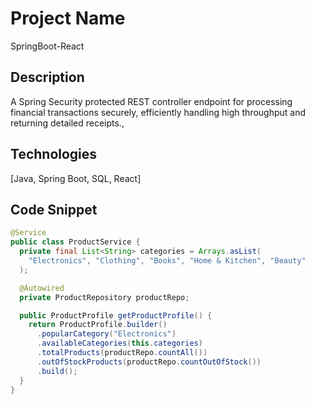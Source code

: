 # Project Name
SpringBoot-React

## Description
A Spring Security protected REST controller endpoint for processing financial transactions securely, efficiently handling high throughput and returning detailed receipts.,

## Technologies
[Java, Spring Boot, SQL, React]

## Code Snippet
```java
@Service
public class ProductService {
  private final List<String> categories = Arrays.asList(
    "Electronics", "Clothing", "Books", "Home & Kitchen", "Beauty"
  );

  @Autowired
  private ProductRepository productRepo;

  public ProductProfile getProductProfile() {
    return ProductProfile.builder()
      .popularCategory("Electronics")
      .availableCategories(this.categories)
      .totalProducts(productRepo.countAll())
      .outOfStockProducts(productRepo.countOutOfStock())
      .build();
  }
}
```


